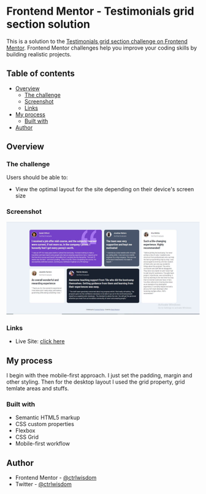 # Frontend Mentor - Testimonials grid section solution

This is a solution to the [Testimonials grid section challenge on Frontend Mentor](https://www.frontendmentor.io/challenges/testimonials-grid-section-Nnw6J7Un7). Frontend Mentor challenges help you improve your coding skills by building realistic projects. 

## Table of contents

- [Overview](#overview)
  - [The challenge](#the-challenge)
  - [Screenshot](#screenshot)
  - [Links](#links)
- [My process](#my-process)
  - [Built with](#built-with)
- [Author](#author)


## Overview

### The challenge

Users should be able to:

- View the optimal layout for the site depending on their device's screen size

### Screenshot

![Desktop layout for the testimonial page](./images/desktop-screenshot.jpg)


### Links

- Live Site: [click here](https://ctrlwisdom.github.io/testimonials-grid/index.html)

## My process

I begin with thee mobile-first approach. I just set the padding, margin and other styling. Then for the desktop layout I used the grid property, grid temlate areas and stuffs.

### Built with

- Semantic HTML5 markup
- CSS custom properties
- Flexbox
- CSS Grid
- Mobile-first workflow

## Author

- Frontend Mentor - [@ctrlwisdom](https://www.frontendmentor.io/profile/ctrlwisdom)
- Twitter - [@ctrlwisdom](https://www.twitter.com/ctrlwisdom)

